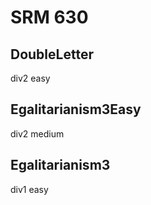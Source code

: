 # SRM 630

## DoubleLetter
div2 easy

## Egalitarianism3Easy
div2 medium

## Egalitarianism3
div1 easy
